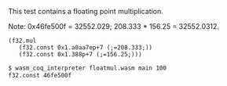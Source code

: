 This test contains a floating point multiplication.

Note: 0x46fe500f = 32552.029; 208.333 * 156.25 = 32552.0312.

```wasm
(f32.mul
   (f32.const 0x1.a0aa7ep+7 (;=208.333;))
   (f32.const 0x1.388p+7 (;=156.25;)))
```

```sh
$ wasm_coq_interpreter floatmul.wasm main 100
f32.const 46fe500f

```
